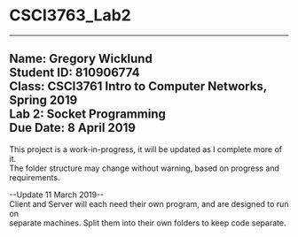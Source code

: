 # CSCI3763_Lab2  
-------------------------------------------------------------------------------  
 Name:       Gregory Wicklund  
 Student ID: 810906774  
 Class:      CSCI3761 Intro to Computer Networks, Spring 2019  
 Lab 2:      Socket Programming  
 Due Date:   8 April 2019  
------------------------------------------------------------------------------  

This project is a work-in-progress, it will be updated as I complete more of it.  
The folder structure may change without warning, based on progress and requirements.  

--Update 11 March 2019--  
Client and Server will each need their own program, and are designed to run on  
separate machines. Split them into their own folders to keep code separate.  
